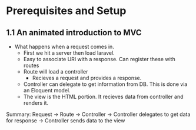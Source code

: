 # Prerequisites and Setup

## 1.1 An animated introduction to MVC
- What happens when a request comes in.
  - First we hit a server then load laravel.
  - Easy to associate URI with a response. Can register these with routes
  - Route will load a controller
    - Recieves a request and provides a response.
  - Controller can delegate to get information from DB. This is done via an Eloquent model.
  - The view is the HTML portion. It recieves data from controller and renders it.

Summary: Request -> Route -> Controller -> Controller delegates to get data for response -> Controller sends data to the view
